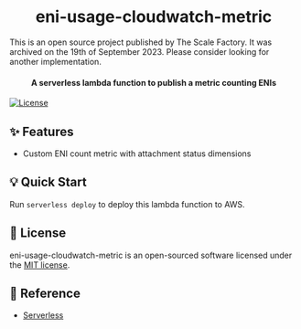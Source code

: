 <h1 align="center">eni-usage-cloudwatch-metric</h1>

This is an open source project published by The Scale Factory.
It was archived on the 19th of September 2023. Please consider looking for another implementation.

<h4 align="center">A serverless lambda function to publish a metric counting ENIs</h4>


<p align="center">

[![License](https://img.shields.io/github/license/scalefactory/eni-usage-cloudwatch-metric.svg)](https://github.com/scalefactory/eni-usage-cloudwatch-metric)

</p>

## :sparkles: Features
- Custom ENI count metric with attachment status dimensions

## :bulb: Quick Start
Run `serverless deploy` to deploy this lambda function to AWS.

## :page_facing_up: License
eni-usage-cloudwatch-metric is an open-sourced software licensed under the [MIT license](LICENSE.md).

## :blue_book: Reference
- [Serverless](https://serverless.com)
